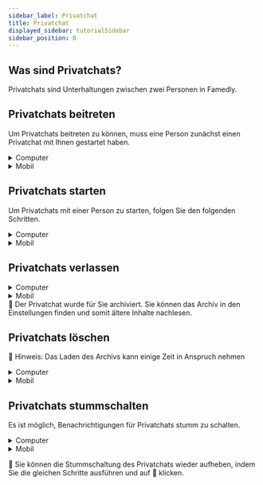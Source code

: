 ```yaml
---
sidebar_label: Privatchat
title: Privatchat
displayed_sidebar: tutorialSidebar
sidebar_position: 0
---
```


## Was sind Privatchats?

Privatchats sind Unterhaltungen zwischen zwei Personen in Famedly.

## Privatchats beitreten

Um Privatchats beitreten zu können, muss eine Person zunächst einen Privatchat mit Ihnen gestartet haben.


<details>
<summary>Computer</summary>

1. Sie können einer Privatchats nur beitreten, wenn Sie eine Einladung erhalten haben.
2. Alle Einladungen finden sich am oberen Ende der Chats Liste.
3. Klicken Sie auf die Privatchats zu denen Sie eingeladen wurden.
4. Akzeptieren Sie die Einladung.

<aside>
    🚧 Wenn Sie die Einladung ablehnen, müssen Sie die Person erneut bitten, einen Privatchat mit Ihnen zu beginnen oder Sie können den Privatchat starten.
    
</aside>

</details>


<details>
<summary>Mobil</summary>

1. Sie können einer Privatchats nur beitreten, wenn Sie eine Einladung erhalten haben.
2. Alle Einladungen finden sich am oberen Ende der Chats Liste.
3. Klicken Sie auf die Privatchats zu denen Sie eingeladen wurden.
4. Akzeptieren Sie die Einladung.

<aside>
    🚧 Wenn Sie die Einladung ablehnen, müssen Sie die Person erneut bitten, einen Privatchat mit Ihnen zu beginnen oder Sie können den Privatchat starten.
    
</aside>

</details>


## Privatchats starten

Um Privatchats mit einer Person zu starten, folgen Sie den folgenden Schritten.


<details>
<summary>Computer</summary>

1. Klicken Sie auf die Schaltfläche Chat starten in der oberen linken Ecke.
2. Klicken Sie auf **Chat starten**.
3. Klicken Sie auf den Namen der Person, mit der Sie einen Privatchat starten möchten.
4. Klicken Sie auf **Chat starten** oder **Chat öffnen**.

</details>


<details>
<summary>Mobil</summary>

1. Tippen Sie auf **Chats** am unteren Bildschirmrand.
2. Tippen Sie auf die **+Neu** Schaltfläche unten rechts auf Ihrem Bildschirm.
3. Tippen Sie auf den Namen der Person, mit der Sie einen Privatchat starten möchten.
4. Tippen Sie auf **:speech_ballon:.**

</details>

## Privatchats verlassen


<details>
<summary>Computer</summary>

1. Klicken Sie auf ℹ in der rechten oberen Ecke des Bildschirms eines Privatchats, um die Details zu öffnen.
2. Klicken Sie auf **Chat verlassen**.
3. Klicken Sie auf **Beenden**.

</details>


<details>
<summary>Mobil</summary>

1. Tippe auf die Kopfzeile eines Privatchats, um die Details zu öffnen.
2. Tippen Sie auf **Chat verlassen** am unteren Ende der Seite.
3. Wählen Sie **Ja**

</details>

<aside>
🚧 Der Privatchat wurde für Sie archiviert. Sie können das Archiv in den Einstellungen finden und somit ältere Inhalte nachlesen.

</aside>

## Privatchats löschen

<aside>

🚧 Hinweis: Das Laden des Archivs kann einige Zeit in Anspruch nehmen

</aside>

<details>
<summary>Computer</summary>

1. Tippen Sie rechts neben dem Filterfeld auf Ihr **Profilbild oder Namens Initialen** um die Einstellungen zu öffnen.
2. Klicken Sie auf **Archiv**.
3. Klicken Sie auf ☑ oben rechts auf dem Bildschirm.
4. Wählen Sie einen oder mehrere private Chats, die Sie löschen möchten.
5. Klicken Sie auf 🗑.
6. Klicken Sie **Ja.**

</details>


<details>
<summary>Mobil</summary>

1. Tippen Sie rechts neben dem Filterfeld auf Ihr **Profilbild oder Namens Initialen** um die Einstellungen zu öffnen.
2. Tippen Sie auf **Archiv**.
3. Tippen Sie auf **Archiv leeren**.
4. Tippen Sie **Löschen** um alle privaten Chats & Gruppen zu entfernen.

</details>

## Privatchats stummschalten

Es ist möglich, Benachrichtigungen für Privatchats stumm zu schalten.

<details>
<summary>Computer</summary>

1. Klicken Sie auf ℹ in der rechten oberen Ecke des Bildschirms eines Privatchats, um die Details zu öffnen.
2. Klicken Sie auf 🔔, um den Privatchat stumm zu schalten.

</details>

<details>
<summary>Mobil</summary>

1. Tippe auf die Kopfzeile eines Privatchats, um die Details zu öffnen.
2. Tippen Sie auf 🔔, um die Gruppe stumm zu schalten.

</details>

<aside>

🚧 Sie können die Stummschaltung des Privatchats wieder aufheben, indem Sie die gleichen Schritte ausführen und auf 🔕 klicken.

</aside>